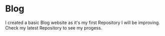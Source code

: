 # Blog
I created a basic Blog website as it's my first Repository I will be improving. Check my latest Repository to see my progess.
